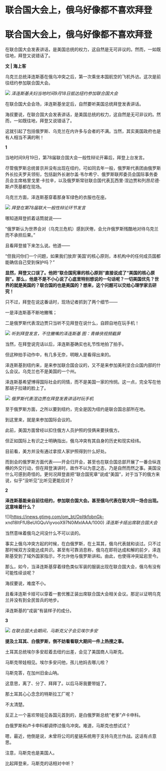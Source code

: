 # 联合国大会上，俄乌好像都不喜欢拜登

# 联合国大会上，俄乌好像都不喜欢拜登

在联合国大会发表讲话，是美国总统的权力，这自然是无可非议的。然而，一如既往地，拜登又说错话了。

**文 | 海上客**

乌克兰总统泽连斯基在俄乌冲突之后，第一次乘坐本国航空的飞机外访。这次是前往纽约参加联合国大会。

![](https://inews.gtimg.com/om_bt/OHdMYkDcR_tOdx9hcYaWN96aHdf6Xg2gFeeK7N7wrGIBcAA/1000)
_泽连斯基夫妇当地时间9月18日抵达纽约参加联合国大会_

在联合国大会会场，泽连斯基坐定后，自然要听美国总统拜登发表讲话。

海叔要说，在联合国大会发表讲话，是美国总统的权力，这自然是无可非议的。然而，一如既往地，拜登又说错话了。

这就引起了包括俄罗斯、乌克兰在内许多与会者的不满。当然，其实美国政府也是有人相当不满的咧！

**1**

当地时间9月19日，第78届联合国大会一般性辩论开幕后，拜登上台发言。

尽管俄罗斯总统普京并没有出现在纽约，可如同去年一般，俄罗斯代表团由俄罗斯外长拉夫罗夫领衔，包括副外长谢尔盖·韦尔希宁、俄罗斯联邦委员会国际事务委员会主席格里戈里·卡拉辛，以及俄罗斯常驻联合国代表瓦西里·涅边贾和列昂尼德·斯卢茨基都在现场。

乌克兰方面，泽连斯基穿着那身军绿色的衣服也在座。

![](https://inews.gtimg.com/om_bt/ODpIVk1_HrJB-i7Y_MaQzqsrCEDTj9lv0G0zZMC2g7RKsAA/1000)
_拜登在第78届联大一般性辩论环节发言_

哪知道拜登抓着话筒就说——

“俄罗斯认为世界会对（乌克兰危机）感到厌倦，会允许俄罗斯残酷地对待乌克兰而不承担后果。”

且看拜登接下来怎么说。他道——

“但我问你们一个问题，如果我们放弃‘美国’的核心原则，本机构中的任何成员国都能确信自己受到保护吗？”

**显然，拜登又口误了。他把“联合国宪章的核心原则”直接说成了“美国的核心原则”。那么，他是不是不小心说了心底里特别想说的一句话呢？一切美国优先？世界的就是美国的？联合国的也是美国的？想来，这个问题可以交给心理学家去研究！**

只不过，拜登在说这番话时，现场记者抓到了两个细节——

一是泽连斯基不断地撇嘴；

二是俄罗斯代表涅边贾只当听不见拜登在说什么，自顾自地在玩手机！

![](https://inews.gtimg.com/om_bt/ONcodOtjgIwTf6mjQ76ZulVANMi7AhoOxv5lKUMovSSJcAA/1000)
_听到拜登发言，不住撇嘴的泽连斯基 图：青蜂侠视频截屏_

当然，在拜登说完话以后，泽连斯基确实也礼节性地拍了拍手。

但这种拍手动作中，有几多无奈，明眼人是看得出来的。

泽连斯基到纽约来，是来参加联合国会议的，又不是来参加美利坚合众国内部的什么会议。乌克兰也不是美国的一个州。

泽连斯基希望博得国际社会的同情，而不是美国一家的怜悯。这一点，完全写在他那胡子拉碴的脸上了。

![](https://inews.gtimg.com/om_bt/OX_ozYZMeeuQdsCUqCaDmZKF8sPZvgGEWqMv7G-xWzoDQAA/1000)
_俄罗斯代表涅边贾在拜登发表讲话时玩手机_

至于俄罗斯方面，之所以要到纽约，完全是因为纽约是联合国总部所在地。

到这里来，就是来参加国际会议的。

此前，美国方面曾经以扣住俄方人员护照的伎俩来要挟俄方。

但正如国际上有识之士明确指出，俄乌冲突有其自身的历史和现实经纬。

目前看，美方并没有通过拿捏人家护照得到什么好处。

而到会的俄罗斯方面代表——开会归开会，甚至也在联合国总部开展了一番合纵连横的外交行动，但在拜登演讲时，故作不以为意之态，乃是自然而然之事。美国没什么可感到奇怪的。更何况拜登直把“联合国宪章”说成“美国”，对于当下的俄方来说，似乎“没听见”比听见更能应对？

**2**

**泽连斯基能亲自前往纽约，参加联合国大会。甚至俄乌代表在联大同一场合出现。这意味着什么？**

![](https://inews.gtimg.com/om_bt/OpItkfobnGk-
xnd18ItFfUBeUlGQuViyvooX97N0iMxlAAA/1000) _泽连斯卡娅出席联合国大会_

当然意味着俄乌之间没什么不可以谈的。

事实上俄乌冲突方起的时候，在白俄罗斯，在土耳其，俄乌代表就和谈过。只不过那时候双方没能达成共识。甚至有可靠消息称，俄乌在即将达成和解的前夕，泽连斯基受到了域外国家指示，不允许他与俄罗斯讲和。由此，也使得冲突延宕至今。

那么，如今，当泽连斯基穿着绿色类似军装的服装出现在联合国大会，俄乌有没有可能性续谈呢？

海叔要说，难度不小。

且看泽连斯卡娅可以穿着一套优雅正装出席联合国大会相关会议。那足以证明乌克兰并没有到全民皆兵的地步。

泽连斯基的“戎装”有装样子的成分。

**3**

![](https://inews.gtimg.com/om_bt/OXXuGSeA3Dr5xKnPocMSG7Q96FB1M6oJxiFJzi1LWbhZoAA/1000)
_在联合国大会期间，马斯克父子会见埃尔多安_

**提及土耳其、白俄罗斯，倒不妨看看联大期间一件上热搜之事。**

土耳其总统埃尔多安趁着去纽约出差，会见了美国商人马斯克。

马斯克带娃相见。埃尔多安问他，孩儿他妈去哪儿啦？

马斯克答，在加州旧金山呐。

这意思，离了、分了、拜拜了。以后马哥我要带娃了。

那土耳其心心念念的特斯拉工厂呢？

不太清楚。

反正上一个喜欢带娃见各国元首到的，是白俄罗斯总统“老爹”卢卡申科。

白俄罗斯和卢卡申科都调停过俄乌冲突。难道，马斯克也想试试？

嗯，最近，他倒是说，未曾将公司的星链系统用于支持乌克兰作战。这话有点意思。

注意，马斯克也是美国人。

比起拜登来，马斯克的话相对中听？

